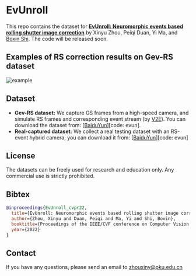 # EvUnroll

This repo contains the dataset for [**EvUnroll: Neuromorphic events based rolling shutter image correction**](https://ci.idm.pku.edu.cn/Zhou_CVPR22a.pdf)  by Xinyu Zhou, Peiqi Duan, Yi Ma, and [Boxin Shi](https://ci.idm.pku.edu.cn/People.htm).
The code will be released soon.

## Examples of RS correction results on Gev-RS dataset 
![example](/figure/RSexample.gif)

## Dataset
+ **Gev-RS dataset:**  We capture GS frames from a high-speed camera, and simulate RS frames and corresponding event stream (by [V2E](https://github.com/SensorsINI/v2e)). You can download the dataset from: [[BaiduYun](https://pan.baidu.com/s/1pPOZvUPvbRshckVUbxGcJQ)][code: evun]. 
+ **Real-captured dataset:**  We collect a real testing dataset with an RS-event hybrid camera, you can download it from: [[BaiduYun](https://pan.baidu.com/s/1DojaY-iwRPiIeHQT98YEUA)][code: evun]

## License
The datasets can be freely used for research and education only. Any commercial use is strictly prohibited.

## Bibtex

```bibtex
@inproceedings{EvUnroll_cvpr22,
  title={EvUnroll: Neuromorphic events based rolling shutter image correction},
  author={Zhou, Xinyu and Duan, Peiqi and Ma, Yi and Shi, Boxin},
  booktitle={Proceedings of the IEEE/CVF conference on Computer Vision and Pattern Recognition (CVPR)},
  year={2022}
}

```

## Contact
If you have any questions, please send an email to zhouxiny@pku.edu.cn
